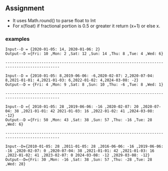 ## Assignment

- It uses Math.round() to parse float to Int
- For x(float) if fractional portion is 0.5 or greater it return (x+1) or else x.

### examples

    Input--D = {2020-01-05: 14, 2020-01-06: 2}
    Output--D ={Fri: 10 ,Mon: 2 ,Sat: 12 ,Sun: 14 ,Thu: 8 ,Tue: 4 ,Wed: 6}

    ----------------------------------------------------------------------------------------------

    Input--D = {2010-01-05: 8,2019-06-06: -6,2020-02-07: 2,2020-07-04: 8,2021-01-01: 4,2021-01-03: 6,2022-01-02: 4,2024-03-08: -2}
    Output--D = {Fri: 4 ,Mon: 9 ,Sat: 8 ,Sun: 10 ,Thu: -6 ,Tue: 8 ,Wed: 1}

    ----------------------------------------------------------------------------------------------

    Input--D ={ 2010-01-05: 28 ,2019-06-06: -16 ,2020-02-07: 20 ,2020-07-04: 38 ,2021-01-01: 42 2021-01-03: 16 ,2022-01-02: 41 ,2024-03-08: -12}
    Output--D ={Fri: 50 ,Mon: 43 ,Sat: 38 ,Sun: 57 ,Thu: -16 ,Tue: 28 ,Wed: 6}

    ----------------------------------------------------------------------------------------------

    Input--D={2010-01-05: 28 ,2011-01-05: 28 ,2016-06-06: -16 ,2019-06-06: -16 ,2020-02-07: 0 ,2020-07-04: 38 ,2021-01-01: 42 ,2021-01-03: 16 ,2022-01-02: 41 ,2023-02-07: 0 2024-03-08: -12 ,2029-03-08: -12}
    Output--D={Fri: 30 ,Mon: -16 ,Sat: 38 ,Sun: 57 ,Thu: -28 ,Tue: 28 ,Wed: 28}
